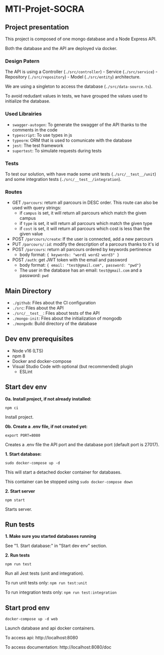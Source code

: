 # MTI-Projet-SOCRA

## Project presentation
This project is composed of one mongo database and a Node Express API.

Both the database and the API are deployed via docker.

### Design Patern
The API is using a Controller (`./src/controller`) - Service (`./src/service`) - Repository (`./src/repository`) - Model  (`./src/entity`) architecture.

We are using a singleton to access the database (`./src/data-source.ts`).

To avoid redudant values in tests, we have grouped the values used to initialize the database.

### Used Librairies
- `swagger-autogen`: To generate the swagger of the API thanks to the comments in the code
- `typescript`: To use types in js
- `typeorm`: ORM that is used to comunicate with the database
- `jest`: The test framework
- `supertest`: To simulate requests during tests

### Tests
To test our solution, with have made some unit tests (`./src/__test__/unit`) and some integration tests (`./src/__test__/integration`).

### Routes
- GET `/parcours`: return all parcours in DESC order. This route can also be used with query strings:
  - if `campus` is set, it will return all parcours which match the given campus
  - if `type` is set, it will return all parcours which match the given type
  - if `cost` is set, it will return all parcours which cost is less than the given value
- POST `/parcours/create`: If the user is connected, add a new parcours
- PUT `/parcours/:id`: modify the description of a parcours thanks to it's id 
- POST `/parcours`: return all parcours ordered by keywords pertinence
  - body format: `{ keywords: "word1 word2 word3" }`
- POST `/auth`: get JWT token with the email and password
  - body format: `{ email: "test@gmail.com", password: "pwd"}`
  - The user in the database has an email: `test@gmail.com` and a password: `pwd`

## Main Directory
- `./github`: Files about the CI configuration
- `./src`: Files about the API
- `./src/__test__`: Files about tests of the API
- `./mongo-init`: Files about the initialization of mongodb
- `./mongodb`: Build directory of the database

## Dev env prerequisites
- Node v16 (LTS)
- npm 8
- Docker and docker-compose
- Visual Studio Code with optional (but recommended) plugin
  - ESLint

## Start dev env
**0a. Install project, if not already installed:**
```
npm ci
```
Install project.

**0b. Create a .env file, if not created yet:**
```
export PORT=8080
```
Creates a .env file the API port and the database port (default port is 27017).

**1. Start database:**
```
sudo docker-compose up -d
```
This will start a detached docker container for databases.

This container can be stopped using `sudo docker-compose down`

**2. Start server**
```
npm start
```
Starts server.

## Run tests

**1. Make sure you started databases running**

See "1. Start database:" in "Start dev env" section.

**2. Run tests**
```
npm run test
```
Run all Jest tests (unit and integration).

To run unit tests only: `npm run test:unit`

To run integration tests only: `npm run test:integration`

## Start prod env
```
docker-compose up -d web
```
Launch database and api docker containers.

To access api: http://localhost:8080

To access documentation: http://localhost:8080/doc
